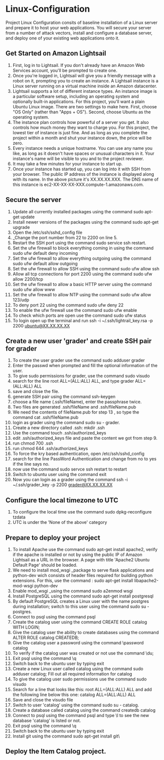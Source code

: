 # Linux-Configuration
Project Linux Configuration consits of baseline installation of a Linux server and prepare it to host your web applications. You will secure your server from a number of attack vectors, install and configure a database server, and deploy one of your existing web applications onto it.
 
## Get Started on Amazon Lightsail
1) First, log in to Lightsail. If you don't already have an Amazon Web Services account, you'll be prompted to create one.
2) Once you're logged in, Lightsail will give you a friendly message with a robot on it, prompting you to create an instance. A Lightsail instance is a Linux server running on a virtual machine inside an Amazon datacenter.
3) Lightsail supports a lot of different instance types. An instance image is a particular software setup, including an operating system and optionally built-in applications.
For this project, you'll want a plain Ubuntu Linux image. There are two settings to make here. First, choose "OS Only" (rather than "Apps + OS"). Second, choose Ubuntu as the operating system.
4) The instance plan controls how powerful of a server you get. It also controls how much money they want to charge you. For this project, the lowest tier of instance is just fine. And as long as you complete the project within a month and shut your instance down, the price will be zero.
5) Every instance needs a unique hostname. You can use any name you like, as long as it doesn't have spaces or unusual characters in it. Your instance's name will be visible to you and to the project reviewer.
6) It may take a few minutes for your instance to start up.
7) Once your instance has started up, you can log into it with SSH from your browser.
The public IP address of the instance is displayed along with its name. In the above picture it's XX.XX.XX.XXX. The DNS name of this instance is ec2-XX-XX-XX-XXX.compute-1.amazonaws.com.

## Secure the server
1. Update all currently installed packages using the command sudo apt-get update 
2. Install newer versions of the packages  using the command sudo apt-get upgrade
3. Open the /etc/ssh/sshd_config file
4. _Change the port number from 22 to 2200 on line 5. 
5. Restart the SSH port using the command sudo service ssh restart.
6. Set the ufw firewall to block everything coming in using the command sudo ufw default deny incoming
7. Set the ufw firewall to allow everything outgoing using the command sudo ufw default allow outgoing
8. Set the ufw firewall to allow SSH using the command sudo ufw allow ssh
9. Allow all tcp connections for port 2200 using the command sudo ufw allow 2200/tcp
10. Set the ufw firewall to allow a basic HTTP server using the command sudo ufw allow www 
11. Set the ufw firewall to allow NTP using the command sudo ufw allow 123/udp
12. To deny port 22 using the command sudo ufw deny 22
13. To enable the ufw firewall use the command sudo ufw enable
14. To check which ports are open use the command sudo ufw status
15. To login open up the terminal and run ssh -i ~/.ssh/lightrail_key.rsa -p 2200 ubuntu@XX.XX.XX.XX


## Create a new user 'grader' and create SSH pair for grader
1. To create the user grader use the command sudo adduser grader
2. Enter the passwd when prompted and fill the optional information of the user.
3. To give sudo permissions for grader, use the command sudo visudo
4. search for the line root ALL=(ALL:ALL) ALL, and type grader ALL=(ALL:ALL) ALL
5. save and close the file.
6. generate SSH pair using the command ssh-keygen
7. choose a file name (.ssh/fileName), enter the passphrase twice.
8. Two files are generated  .ssh/fileName and .ssh/fileName.pub
9. We need the contents of fileName.pub for step 13 , so type the command cat .ssh/fileName.pub
10. login as grader using the command sudo su - grader.
11. Create a new directory called .ssh: mkdir .ssh
12. Use the command touch .ssh/authorized_keys
13. edit .ssh/authorized_keys file and paste the content we got from step 9.
14. run chmod 700 .ssh
15. run chmod 644 .ssh/authorized_keys
16. To force the kry based authentication, open /etc/ssh/sshd_config 
17. search for the line PassWord Authentication and change from no to yes if the line says no.
18. now use the command sudo servce ssh restart to restart
19. Switch to ubuntu user using the command exit
20. Now you can login as a grader using the command ssh -i ~/.ssh/grader_key -p 2200 grader@XX.XX.XX.XX

## Configure the local timezone to UTC
1. To configure the local time use the command sudo dpkg-reconfigure tzdata
2. UTC is under the 'None of the above' category

## Prepare to deploy your project
1. To install Apache use the command sudo apt-get install apache2, verify if the apache is installed or not by using the public IP of Amazon Lightsail as a URL in the browser. A page with title  'Apache2 Ubuntu Default Page' should be loaded. 
2. We need to install mod_wsgi _package to serve flask applications and python-dev wich consists of header files required for building python extensions. For this, use the command : sudo apt-get install libapache2-mod-wsgi python-dev
3. Enable  mod_wsgi _using the command  sudo a2enmod wsgi
4. Install PostgreSQL using the command sudo apt-get install postgresql
5. By default PostgreSQL creates a Linux user with the name postgres during installation; switch to this user using the command sudo su - postgres.
6. Connect to psql using the command psql
7. Create the catalog user using the command CREATE ROLE catalog WITH LOGIN;
8. Give the catalog user the ability to create databases using the command ALTER ROLE catalog CREATEDB;
9. Give the catalog user a password using the command \password catalog
10. To verify if the catalog user was created or not use the command \du; 
11. Exit psql using the command \q
12. Switch back to the ubuntu user by typing exit
13. Create a new Linux user called catalog using the command sudo adduser catalog; Fill out all required information for catalog
14. To give the catalog user sudo permissions use the command  sudo visudo
15. Search for a line that looks like this: root ALL=(ALL:ALL) ALL and add the following line below this one: catalog ALL=(ALL:ALL) ALL
16. Save and close the visudo file
17. Switch to  user 'catalog' using the command sudo su - catalog.
18. Create a database called catalog using the command createdb catalog
19. Connect to psql using the command psql and type \l to see the new database 'catalog' is listed or not. 
20. Exit psql using the command \q
21. Switch back to the ubuntu user by typing exit
22. Install git using the command sudo apt-get install git\

## Deploy the Item Catalog project.




